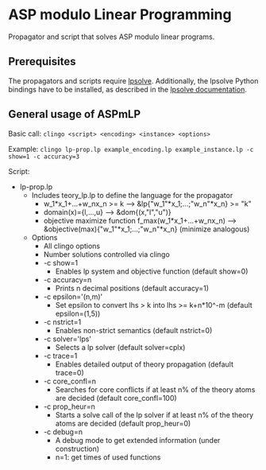 # ASP modulo Linear Programming
Propagator and script that solves ASP modulo linear programs.

## Prerequisites
The propagators and scripts require [lpsolve](https://sourceforge.net/projects/lpsolve/).
Additionally, the lpsolve Python bindings have to be installed, as described in the [lpsolve documentation](http://lpsolve.sourceforge.net/5.5/Python.htm).

## General usage of ASPmLP
Basic call:
`clingo <script> <encoding> <instance> <options>`

Example:
`clingo lp-prop.lp example_encoding.lp example_instance.lp -c show=1 -c accuracy=3`

Script:
* lp-prop.lp 
    * Includes teory_lp.lp to define the language for the propagator
        * w_1*x_1+...+w_nx_n >= k --> &lp{"w_1"*x_1;...;"w_n"*x_n} >= "k"
        * domain(x)={l,...,u} --> &dom{(x,"l","u")}
        * objective maximize function f_max(w_1*x_1+...+w_nx_n) --> &objective(max){"w_1"*x_1;...;"w_n"*x_n} (minimize analogous)
    * Options 
        * All clingo options
        * Number solutions controlled via clingo 
        * -c show=1
            * Enables lp system and objective function (default show=0)
        * -c accuracy=n 
            * Prints n decimal positions (default accuracy=1)
        * -c epsilon='(n,m)'
            * Set epsilon to convert lhs > k into lhs >= k+n*10^-m (default epsilon=(1,5))
        * -c nstrict=1
            * Enables non-strict semantics (default nstrict=0)
        * -c solver='lps'
            * Selects a lp solver (default solver=cplx) 
        * -c trace=1
            * Enables detailed output of theory propagation (default trace=0)
        * -c core_confl=n
            * Searches for core conflicts if at least n% of the theory atoms are decided (default core_confl=100)
        * -c prop_heur=n
            * Starts a solve call of the lp solver if at least n% of the theory atoms are decided (default prop_heur=0)
        * -c debug=n 
            * A debug mode to get extended information (under construction)
            * n=1: get times of used functions

